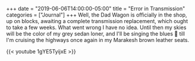 +++
date = "2019-06-06T14:00:00-05:00"
title = "Error in Transmission"
categories = ["Journal"]
+++
Well, the Dad Wagon is officially in the shop, up on blocks, awaiting a complete transmission replacement, which ought to take a few weeks. What went wrong I have no idea. Until then my skies will be the color of my grey sedan loner, and I'll be singing the blues 🚙 till I'm cruising the highways once again in my Marakesh brown leather seats.

{{< youtube 1gYE5TyijxE >}}
